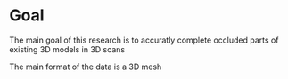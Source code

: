 # Goal

The main goal of this research is to accuratly complete occluded parts of existing 3D models in 3D scans

The main format of the data is a 3D mesh